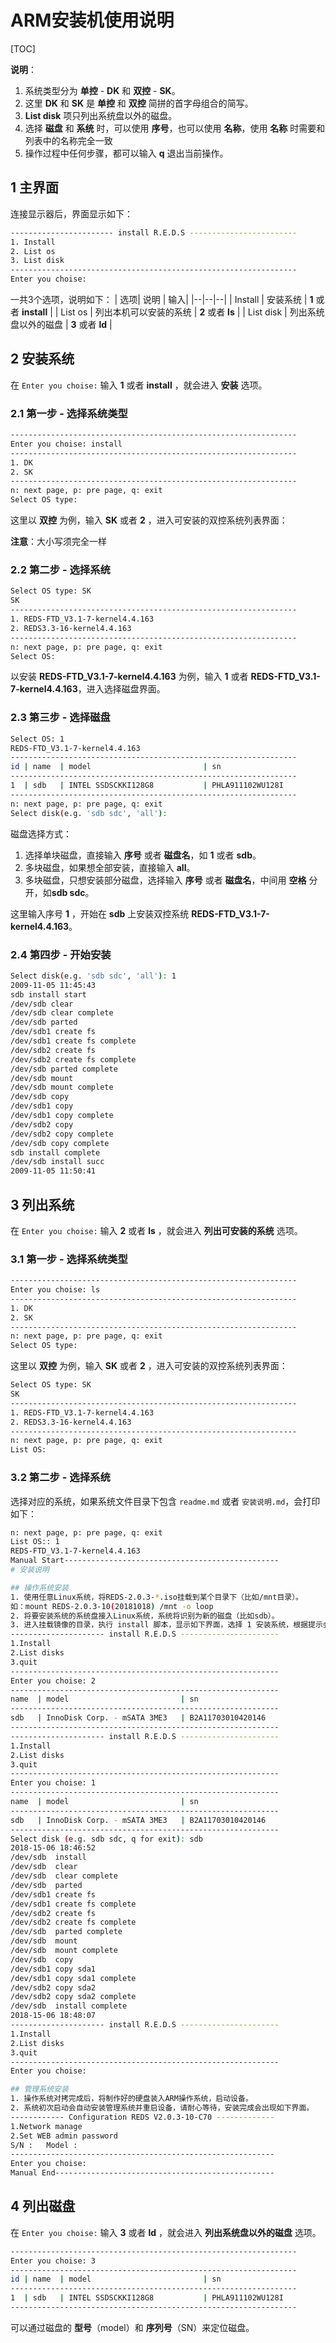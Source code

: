 # ARM安装机使用说明
[TOC]

**说明**：
1. 系统类型分为 **单控** - **DK** 和 **双控** - **SK**。
2. 这里 **DK** 和 **SK** 是 **单控** 和 **双控** 简拼的首字母组合的简写。
3. **List disk** 项只列出系统盘以外的磁盘。
4. 选择 **磁盘** 和 **系统** 时，可以使用 **序号**，也可以使用 **名称**，使用 **名称** 时需要和列表中的名称完全一致
5. 操作过程中任何步骤，都可以输入 **q** 退出当前操作。

## 1 主界面
连接显示器后，界面显示如下：
```bash
----------------------- install R.E.D.S ------------------------
1. Install
2. List os
3. List disk
----------------------------------------------------------------
Enter you choise: 
```
一共3个选项，说明如下：
| 选项| 说明 | 输入|
|--|--|--|
| Install   | 安装系统             | **1** 或者 **install** |
| List os   | 列出本机可以安装的系统 | **2** 或者 **ls**      |
| List disk | 列出系统盘以外的磁盘   | **3** 或者 **ld**      |

## 2 安装系统
在 ```Enter you choise:``` 输入 **1** 或者 **install** ，就会进入 **安装** 选项。

### 2.1 第一步 - 选择系统类型
```bash
----------------------------------------------------------------
Enter you choise: install
----------------------------------------------------------------
1. DK
2. SK
----------------------------------------------------------------
n: next page, p: pre page, q: exit
Select OS type: 
```

这里以 **双控** 为例，输入 **SK** 或者 **2** ，进入可安装的双控系统列表界面：

**注意**：大小写须完全一样
### 2.2 第二步 - 选择系统
```bash
Select OS type: SK
SK
----------------------------------------------------------------
1. REDS-FTD_V3.1-7-kernel4.4.163
2. REDS3.3-16-kernel4.4.163
----------------------------------------------------------------
n: next page, p: pre page, q: exit
Select OS: 
```

以安装 **REDS-FTD_V3.1-7-kernel4.4.163** 为例，输入 **1** 或者 **REDS-FTD_V3.1-7-kernel4.4.163**，进入选择磁盘界面。

### 2.3 第三步 - 选择磁盘
```bash
Select OS: 1
REDS-FTD_V3.1-7-kernel4.4.163
----------------------------------------------------------------
id | name  | model                         | sn                  
----------------------------------------------------------------
1  | sdb   | INTEL SSDSCKKI128G8           | PHLA911102WU128I    
----------------------------------------------------------------
n: next page, p: pre page, q: exit
Select disk(e.g. 'sdb sdc', 'all'): 
```
磁盘选择方式：
1. 选择单块磁盘，直接输入 **序号** 或者 **磁盘名**，如 **1** 或者 **sdb**。
2. 多块磁盘，如果想全部安装，直接输入 **all**。
3. 多块磁盘，只想安装部分磁盘，选择输入 **序号** 或者 **磁盘名**，中间用 **空格** 分开，如**sdb sdc**。

这里输入序号 **1** ，开始在 **sdb** 上安装双控系统 **REDS-FTD_V3.1-7-kernel4.4.163**。

### 2.4 第四步 - 开始安装
```bash
Select disk(e.g. 'sdb sdc', 'all'): 1
2009-11-05 11:45:43
sdb install start
/dev/sdb clear
/dev/sdb clear complete
/dev/sdb parted
/dev/sdb1 create fs
/dev/sdb1 create fs complete
/dev/sdb2 create fs
/dev/sdb2 create fs complete
/dev/sdb parted complete
/dev/sdb mount
/dev/sdb mount complete
/dev/sdb copy
/dev/sdb1 copy
/dev/sdb1 copy complete
/dev/sdb2 copy
/dev/sdb2 copy complete
/dev/sdb copy complete
sdb install complete
/dev/sdb install succ
2009-11-05 11:50:41
```

## 3 列出系统
在 ```Enter you choise:``` 输入 **2** 或者 **ls** ，就会进入 **列出可安装的系统** 选项。

### 3.1 第一步 - 选择系统类型
```bash
----------------------------------------------------------------
Enter you choise: ls
----------------------------------------------------------------
1. DK
2. SK
----------------------------------------------------------------
n: next page, p: pre page, q: exit
Select OS type: 
```
这里以 **双控** 为例，输入 **SK** 或者 **2** ，进入可安装的双控系统列表界面：

```bash
Select OS type: SK
SK
----------------------------------------------------------------
1. REDS-FTD_V3.1-7-kernel4.4.163
2. REDS3.3-16-kernel4.4.163
----------------------------------------------------------------
n: next page, p: pre page, q: exit
List OS: 
```

### 3.2 第二步 - 选择系统
选择对应的系统，如果系统文件目录下包含 ```readme.md``` 或者 ```安装说明.md```，会打印如下：
```bash
n: next page, p: pre page, q: exit
List OS:: 1
REDS-FTD_V3.1-7-kernel4.4.163
Manual Start------------------------------------------------
# 安装说明

## 操作系统安装
1. 使用任意Linux系统，将REDS-2.0.3-*.iso挂载到某个目录下（比如/mnt目录）。
如：mount REDS-2.0.3-10(20181018) /mnt -o loop
2. 将要安装系统的系统盘接入Linux系统，系统将识别为新的磁盘（比如sdb）。
3. 进入挂载镜像的目录，执行 install 脚本，显示如下界面，选择 1 安装系统，根据提示会要求你选择要安装的磁盘，输入对应的磁盘（如sdb），回车开始安装。
--------------------- install R.E.D.S ----------------------
1.Install
2.List disks
3.quit
------------------------------------------------------------
Enter you choise: 2
------------------------------------------------------------
name  | model                         | sn                  
------------------------------------------------------------
sdb   | InnoDisk Corp. - mSATA 3ME3   | B2A11703010420146   
------------------------------------------------------------
--------------------- install R.E.D.S ----------------------
1.Install
2.List disks
3.quit
------------------------------------------------------------
Enter you choise: 1
------------------------------------------------------------
name  | model                         | sn                  
------------------------------------------------------------
sdb   | InnoDisk Corp. - mSATA 3ME3   | B2A11703010420146   
------------------------------------------------------------
Select disk (e.g. sdb sdc, q for exit): sdb
2018-15-06 18:46:52
/dev/sdb  install
/dev/sdb  clear
/dev/sdb  clear complete
/dev/sdb  parted
/dev/sdb1 create fs
/dev/sdb1 create fs complete
/dev/sdb2 create fs
/dev/sdb2 create fs complete
/dev/sdb  parted complete
/dev/sdb  mount
/dev/sdb  mount complete
/dev/sdb  copy
/dev/sdb1 copy sda1
/dev/sdb1 copy sda1 complete
/dev/sdb2 copy sda2
/dev/sdb2 copy sda2 complete
/dev/sdb  install complete
2018-15-06 18:48:07
--------------------- install R.E.D.S ----------------------
1.Install
2.List disks
3.quit
------------------------------------------------------------
Enter you choise: 

## 管理系统安装
1. 操作系统对拷完成后，将制作好的硬盘装入ARM操作系统，启动设备。
2. 系统初次启动会自动安装管理系统并重启设备，请耐心等待，安装完成会出现如下界面。
------------ Configuration REDS V2.0.3-10-C70 -------------
1.Network manage
2.Set WEB admin password
S/N :   Model : 
-----------------------------------------------------------
Enter you choise:
Manual End-------------------------------------------------
```

## 4 列出磁盘
在 ```Enter you choise:``` 输入 **3** 或者 **ld** ，就会进入 **列出系统盘以外的磁盘** 选项。
```bash
----------------------------------------------------------------
Enter you choise: 3
----------------------------------------------------------------
id | name  | model                         | sn                  
----------------------------------------------------------------
1  | sdb   | INTEL SSDSCKKI128G8           | PHLA911102WU128I    
----------------------------------------------------------------
```
可以通过磁盘的 **型号**（model）和 **序列号**（SN）来定位磁盘。